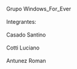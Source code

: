 Grupo Windows_For_Ever </br>
</br>
Integrantes: </br>
  </br> Casado Santino </br>
  </br> Cotti Luciano </br>
  </br> Antunez Roman </br>
